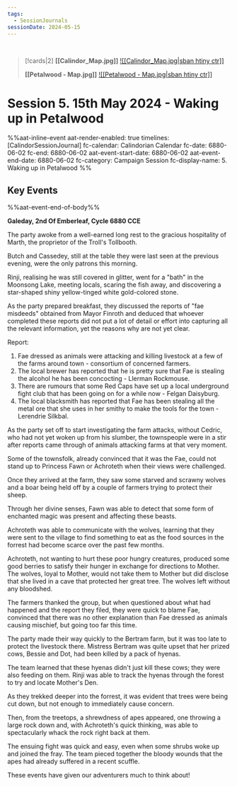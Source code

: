 ```yaml
---
tags:
  - SessionJournals
sessionDate: 2024-05-15
---
```


<br>

> [!cards|2]
> **[[Calindor_Map.jpg]]**
> [![[Calindor_Map.jpg\|sban htiny ctr]]](Calindor.md)
> 
> **[[Petalwood - Map.jpg]]**
> [![[Petalwood - Map.jpg\|sban htiny ctr]]](Petalwood.md)


# Session 5. 15th May 2024 - Waking up in Petalwood


%%aat-inline-event
aat-render-enabled: true
timelines: [CalindorSessionJournal]
fc-calendar: Calindorian Calendar
fc-date: 6880-06-02
fc-end: 6880-06-02
aat-event-start-date: 6880-06-02
aat-event-end-date: 6880-06-02
fc-category: Campaign Session
fc-display-name: 5. Waking up in Petalwood
%%

## Key Events



%%aat-event-end-of-body%%

**Galeday, 2nd Of Emberleaf, Cycle 6880 CCE**
 
The party awoke from a well-earned long rest to the gracious hospitality of Marth, the proprietor of the Troll's Tollbooth.
 
Butch and Cassedey, still at the table they were last seen at the previous evening, were the only patrons this morning.
 
Rinji, realising he was still covered in glitter, went for a "bath" in the Moonsong Lake, meeting locals, scaring the fish away, and discovering a star-shaped shiny yellow-tinged white gold-colored stone.
 
As the party prepared breakfast, they discussed the reports of "fae misdeeds" obtained from Mayor Finroth and deduced that whoever completed these reports did not put a lot of detail or effort into capturing all the relevant information, yet the reasons why are not yet clear.
 
Report:
1. Fae dressed as animals were attacking and killing livestock at a few of the farms around town - consortium of concerned farmers.
2. The local brewer has reported that he is pretty sure that Fae is stealing the alcohol he has been concocting - Llerman Rockmouse.
3. There are rumours that some Red Caps have set up a local underground fight club that has been going on for a while now - Felgan Daisyburg.
4. The local blacksmith has reported that Fae has been stealing all the metal ore that she uses in her smithy to make the tools for the town - Lerendrie Silkbal.
 
As the party set off to start investigating the farm attacks, without Cedric, who had not yet woken up from his slumber, the townspeople were in a stir after reports came through of animals attacking farms at that very moment.
 
Some of the townsfolk, already convinced that it was the Fae, could not stand up to Princess Fawn or Achroteth when their views were challenged.
 
Once they arrived at the farm, they saw some starved and scrawny wolves and a boar being held off by a couple of farmers trying to protect their sheep.
 
Through her divine senses, Fawn was able to detect that some form of enchanted magic was present and affecting these beasts.
 
Achroteth was able to communicate with the wolves, learning that they were sent to the village to find something to eat as the food sources in the forrest had become scarce over the past few months.
 
Achroteth, not wanting to hurt these poor hungry creatures, produced some good berries to satisfy their hunger in exchange for directions to Mother. The wolves, loyal to Mother, would not take them to Mother but did disclose that she lived in a cave that protected her great tree. The wolves left without any bloodshed.
 
The farmers thanked the group, but when questioned about what had happened and the report they filed, they were quick to blame Fae, convinced that there was no other explanation than Fae dressed as animals causing mischief, but going too far this time.
 
The party made their way quickly to the Bertram farm, but it was too late to protect the livestock there. Mistress Bertram was quite upset that her prized cows, Bessie and Dot, had been killed by a pack of hyenas.
 
The team learned that these hyenas didn't just kill these cows; they were also feeding on them. Rinji was able to track the hyenas through the forest to try and locate Mother's Den.
 
As they trekked deeper into the forrest, it was evident that trees were being cut down, but not enough to immediately cause concern.
 
Then, from the treetops, a shrewdness of apes appeared, one throwing a large rock down and, with Achroteth's quick thinking, was able to spectacularly whack the rock right back at them.
 
The ensuing fight was quick and easy, even when some shrubs woke up and joined the fray. The team pieced together the bloody wounds that the apes had already suffered in a recent scuffle.
 
These events have given our adventurers much to think about!
